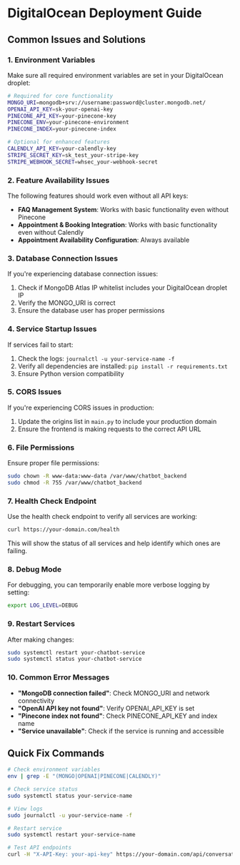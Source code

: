 # DigitalOcean Deployment Guide

## Common Issues and Solutions

### 1. Environment Variables

Make sure all required environment variables are set in your DigitalOcean droplet:

```bash
# Required for core functionality
MONGO_URI=mongodb+srv://username:password@cluster.mongodb.net/
OPENAI_API_KEY=sk-your-openai-key
PINECONE_API_KEY=your-pinecone-key
PINECONE_ENV=your-pinecone-environment
PINECONE_INDEX=your-pinecone-index

# Optional for enhanced features
CALENDLY_API_KEY=your-calendly-key
STRIPE_SECRET_KEY=sk_test_your-stripe-key
STRIPE_WEBHOOK_SECRET=whsec_your-webhook-secret
```

### 2. Feature Availability Issues

The following features should work even without all API keys:

- **FAQ Management System**: Works with basic functionality even without Pinecone
- **Appointment & Booking Integration**: Works with basic functionality even without Calendly
- **Appointment Availability Configuration**: Always available

### 3. Database Connection Issues

If you're experiencing database connection issues:

1. Check if MongoDB Atlas IP whitelist includes your DigitalOcean droplet IP
2. Verify the MONGO_URI is correct
3. Ensure the database user has proper permissions

### 4. Service Startup Issues

If services fail to start:

1. Check the logs: `journalctl -u your-service-name -f`
2. Verify all dependencies are installed: `pip install -r requirements.txt`
3. Ensure Python version compatibility

### 5. CORS Issues

If you're experiencing CORS issues in production:

1. Update the origins list in `main.py` to include your production domain
2. Ensure the frontend is making requests to the correct API URL

### 6. File Permissions

Ensure proper file permissions:

```bash
sudo chown -R www-data:www-data /var/www/chatbot_backend
sudo chmod -R 755 /var/www/chatbot_backend
```

### 7. Health Check Endpoint

Use the health check endpoint to verify all services are working:

```bash
curl https://your-domain.com/health
```

This will show the status of all services and help identify which ones are failing.

### 8. Debug Mode

For debugging, you can temporarily enable more verbose logging by setting:

```bash
export LOG_LEVEL=DEBUG
```

### 9. Restart Services

After making changes:

```bash
sudo systemctl restart your-chatbot-service
sudo systemctl status your-chatbot-service
```

### 10. Common Error Messages

- **"MongoDB connection failed"**: Check MONGO_URI and network connectivity
- **"OpenAI API key not found"**: Verify OPENAI_API_KEY is set
- **"Pinecone index not found"**: Check PINECONE_API_KEY and index name
- **"Service unavailable"**: Check if the service is running and accessible

## Quick Fix Commands

```bash
# Check environment variables
env | grep -E "(MONGO|OPENAI|PINECONE|CALENDLY)"

# Check service status
sudo systemctl status your-service-name

# View logs
sudo journalctl -u your-service-name -f

# Restart service
sudo systemctl restart your-service-name

# Test API endpoints
curl -H "X-API-Key: your-api-key" https://your-domain.com/api/conversations
```
